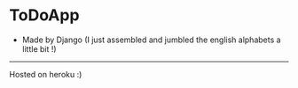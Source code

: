 # ToDoApp
- Made by Django (I just assembled and jumbled the english alphabets a little bit !)
----------------
Hosted on heroku :)
